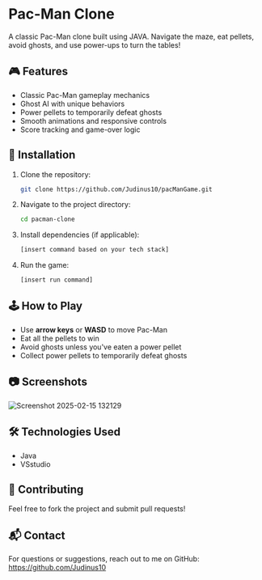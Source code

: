 # Pac-Man Clone

A classic Pac-Man clone built using JAVA. Navigate the maze, eat pellets, avoid ghosts, and use power-ups to turn the tables!

## 🎮 Features
- Classic Pac-Man gameplay mechanics
- Ghost AI with unique behaviors
- Power pellets to temporarily defeat ghosts
- Smooth animations and responsive controls
- Score tracking and game-over logic

## 🚀 Installation

1. Clone the repository:
   ```sh
   git clone https://github.com/Judinus10/pacManGame.git
   ```
2. Navigate to the project directory:
   ```sh
   cd pacman-clone
   ```
3. Install dependencies (if applicable):
   ```sh
   [insert command based on your tech stack]
   ```
4. Run the game:
   ```sh
   [insert run command]
   ```

## 🕹️ How to Play
- Use **arrow keys** or **WASD** to move Pac-Man
- Eat all the pellets to win
- Avoid ghosts unless you've eaten a power pellet
- Collect power pellets to temporarily defeat ghosts

## 📷 Screenshots
![Screenshot 2025-02-15 132129](https://github.com/user-attachments/assets/3c9dbe23-e348-4134-9020-98302055443c)


## 🛠️ Technologies Used
- Java
- VSstudio

## 🤝 Contributing
Feel free to fork the project and submit pull requests!

## 📬 Contact
For questions or suggestions, reach out to me on GitHub: https://github.com/Judinus10
